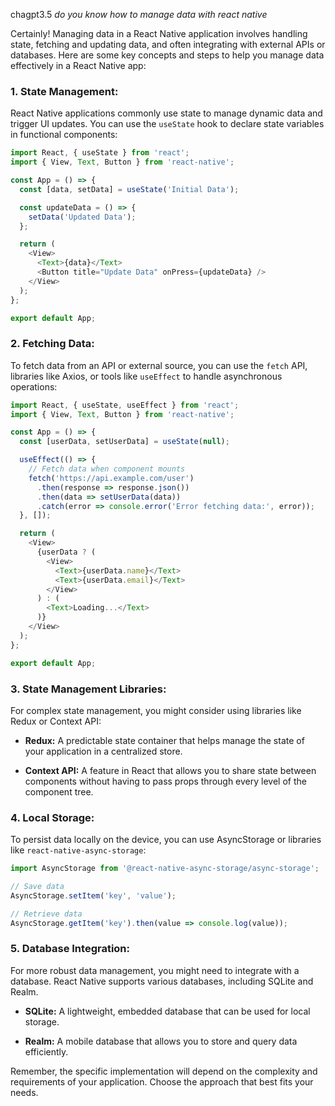 chagpt3.5 *do you know how to manage data with react native*

Certainly! Managing data in a React Native application involves handling state, fetching and updating data, and often integrating with external APIs or databases. Here are some key concepts and steps to help you manage data effectively in a React Native app:

### 1. **State Management:**

React Native applications commonly use state to manage dynamic data and trigger UI updates. You can use the `useState` hook to declare state variables in functional components:

```javascript
import React, { useState } from 'react';
import { View, Text, Button } from 'react-native';

const App = () => {
  const [data, setData] = useState('Initial Data');

  const updateData = () => {
    setData('Updated Data');
  };

  return (
    <View>
      <Text>{data}</Text>
      <Button title="Update Data" onPress={updateData} />
    </View>
  );
};

export default App;
```

### 2. **Fetching Data:**

To fetch data from an API or external source, you can use the `fetch` API, libraries like Axios, or tools like `useEffect` to handle asynchronous operations:

```javascript
import React, { useState, useEffect } from 'react';
import { View, Text, Button } from 'react-native';

const App = () => {
  const [userData, setUserData] = useState(null);

  useEffect(() => {
    // Fetch data when component mounts
    fetch('https://api.example.com/user')
      .then(response => response.json())
      .then(data => setUserData(data))
      .catch(error => console.error('Error fetching data:', error));
  }, []);

  return (
    <View>
      {userData ? (
        <View>
          <Text>{userData.name}</Text>
          <Text>{userData.email}</Text>
        </View>
      ) : (
        <Text>Loading...</Text>
      )}
    </View>
  );
};

export default App;
```

### 3. **State Management Libraries:**

For complex state management, you might consider using libraries like Redux or Context API:

- **Redux:** A predictable state container that helps manage the state of your application in a centralized store.

- **Context API:** A feature in React that allows you to share state between components without having to pass props through every level of the component tree.

### 4. **Local Storage:**

To persist data locally on the device, you can use AsyncStorage or libraries like `react-native-async-storage`:

```javascript
import AsyncStorage from '@react-native-async-storage/async-storage';

// Save data
AsyncStorage.setItem('key', 'value');

// Retrieve data
AsyncStorage.getItem('key').then(value => console.log(value));
```

### 5. **Database Integration:**

For more robust data management, you might need to integrate with a database. React Native supports various databases, including SQLite and Realm.

- **SQLite:** A lightweight, embedded database that can be used for local storage.

- **Realm:** A mobile database that allows you to store and query data efficiently.

Remember, the specific implementation will depend on the complexity and requirements of your application. Choose the approach that best fits your needs.
